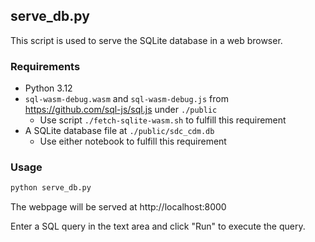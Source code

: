 ## serve_db.py

This script is used to serve the SQLite database in a web browser.

### Requirements

- Python 3.12
- `sql-wasm-debug.wasm` and `sql-wasm-debug.js` from https://github.com/sql-js/sql.js under `./public`
  - Use script `./fetch-sqlite-wasm.sh` to fulfill this requirement
- A SQLite database file at `./public/sdc_cdm.db`
  - Use either notebook to fulfill this requirement

### Usage

```bash
python serve_db.py
```

The webpage will be served at http://localhost:8000

Enter a SQL query in the text area and click "Run" to execute the query.